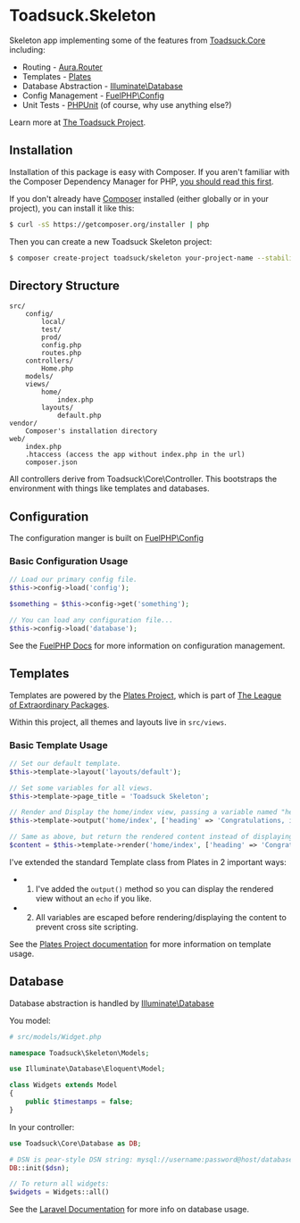 # Toadsuck.Skeleton

Skeleton app implementing some of the features from [Toadsuck.Core](https://github.com/toadsuck/toadsuck-core) including:

- Routing - [Aura.Router](https://github.com/auraphp/Aura.Router)
- Templates - [Plates](http://platesphp.com/)
- Database Abstraction - [Illuminate\Database](https://github.com/illuminate/database)
- Config Management - [FuelPHP\Config](https://github.com/fuelphp/config)
- Unit Tests - [PHPUnit](https://github.com/sebastianbergmann/phpunit) (of course, why use anything else?)


Learn more at [The Toadsuck Project](http://toadsuck.github.io).

## Installation
Installation of this package is easy with Composer. If you aren't familiar with the Composer Dependency Manager for PHP, [you should read this first](https://getcomposer.org/doc/00-intro.md).

If you don't already have [Composer](https://getcomposer.org) installed (either globally or in your project), you can install it like this:

``` bash
$ curl -sS https://getcomposer.org/installer | php
```

Then you can create a new Toadsuck Skeleton project:

``` bash
$ composer create-project toadsuck/skeleton your-project-name --stability=dev
```

## Directory Structure

```
src/
	config/
		local/
		test/
		prod/
		config.php
		routes.php
	controllers/
		Home.php
	models/
	views/
		home/
			index.php
		layouts/
			default.php
vendor/
	Composer's installation directory
web/
	index.php
	.htaccess (access the app without index.php in the url)
	composer.json
```

All controllers derive from Toadsuck\Core\Controller. This bootstraps the environment with things like templates and databases.

## Configuration
The configuration manger is built on [FuelPHP\Config](https://github.com/fuelphp/config)

### Basic Configuration Usage

``` php
// Load our primary config file.
$this->config->load('config');

$something = $this->config->get('something');

// You can load any configuration file...
$this->config->load('database');

```

See the [FuelPHP Docs](https://github.com/fuelphp/config/blob/master/README.md) for more information on configuration management.

## Templates
Templates are powered by the [Plates Project](http://platesphp.com/), which is part of [The League of Extraordinary Packages](http://thephpleague.com/).

Within this project, all themes and layouts live in `src/views`.

### Basic Template Usage

``` php
// Set our default template.
$this->template->layout('layouts/default');

// Set some variables for all views.
$this->template->page_title = 'Toadsuck Skeleton';

// Render and Display the home/index view, passing a variable named "heading".
$this->template->output('home/index', ['heading' => 'Congratulations, it worked!']);

// Same as above, but return the rendered content instead of displaying.
$content = $this->template->render('home/index', ['heading' => 'Congratulations, it worked!']);
```

I've extended the standard Template class from Plates in 2 important ways:

- 1) I've added the `output()` method so you can display the rendered view without an `echo` if you like.
- 2) All variables are escaped before rendering/displaying the content to prevent cross site scripting.


See the [Plates Project documentation](http://platesphp.com/) for more information on template usage.
## Database
Database abstraction is handled by [Illuminate\Database](https://github.com/illuminate/database)

You model:

``` php
# src/models/Widget.php

namespace Toadsuck\Skeleton\Models;

use Illuminate\Database\Eloquent\Model;

class Widgets extends Model
{
	public $timestamps = false;
}
```

In your controller:

``` php
use Toadsuck\Core\Database as DB;

# DSN is pear-style DSN string: mysql://username:password@host/database
DB::init($dsn);

// To return all widgets:
$widgets = Widgets::all()
```

See the [Laravel Documentation](http://laravel.com/docs/database) for more info on database usage.